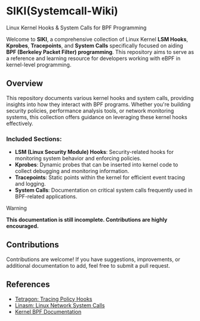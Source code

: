 # SIKI(Systemcall-Wiki)
Linux Kernel Hooks & System Calls for BPF Programming

Welcome to **SIKI**, a comprehensive collection of Linux Kernel **LSM Hooks**, **Kprobes**, **Tracepoints**, and **System Calls** specifically focused on aiding **BPF (Berkeley Packet Filter) programming**. This repository aims to serve as a reference and learning resource for developers working with eBPF in kernel-level programming.

## Overview
This repository documents various kernel hooks and system calls, providing insights into how they interact with BPF programs. Whether you're building security policies, performance analysis tools, or network monitoring systems, this collection offers guidance on leveraging these kernel hooks effectively.

### Included Sections:
- **LSM (Linux Security Module) Hooks**: Security-related hooks for monitoring system behavior and enforcing policies.
- **Kprobes**: Dynamic probes that can be inserted into kernel code to collect debugging and monitoring information.
- **Tracepoints**: Static points within the kernel for efficient event tracing and logging.
- **System Calls**: Documentation on critical system calls frequently used in BPF-related applications.

> [!WARNING]  
> **This documentation is still incomplete. Contributions are highly encouraged.**

## Contributions
Contributions are welcome! If you have suggestions, improvements, or additional documentation to add, feel free to submit a pull request.

## References
- [Tetragon: Tracing Policy Hooks](https://tetragon.io/docs/concepts/tracing-policy/hooks/)
- [Linasm: Linux Network System Calls](https://linasm.sourceforge.net/docs/syscalls/network.php#socket)
- [Kernel BPF Documentation](https://docs.kernel.org/bpf/libbpf/program_types.html)